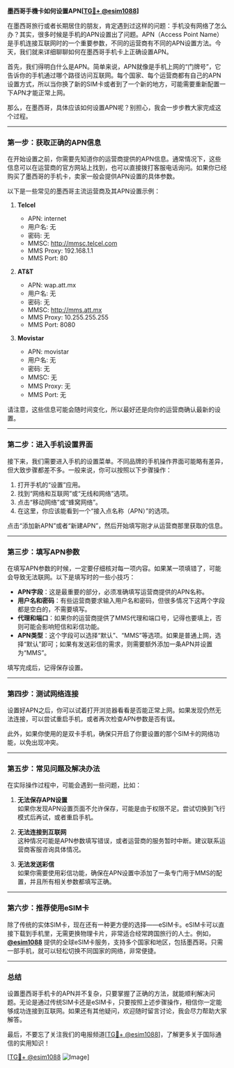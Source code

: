 **墨西哥手機卡如何设置APN[[TG💪+ @esim1088](https://t.me/s/esim1088)]**

在墨西哥旅行或者长期居住的朋友，肯定遇到过这样的问题：手机没有网络了怎么办？其实，很多时候是手机的APN设置出了问题。APN（Access Point Name）是手机连接互联网时的一个重要参数，不同的运营商有不同的APN设置方法。今天，我们就来详细聊聊如何在墨西哥手机卡上正确设置APN。

首先，我们得明白什么是APN。简单来说，APN就像是手机上网的“门牌号”，它告诉你的手机通过哪个路径访问互联网。每个国家、每个运营商都有自己的APN设置方式，所以当你换了新的SIM卡或者到了一个新的地方，可能需要重新配置一下APN才能正常上网。

那么，在墨西哥，具体应该如何设置APN呢？别担心，我会一步步教大家完成这个过程。

---

### **第一步：获取正确的APN信息**

在开始设置之前，你需要先知道你的运营商提供的APN信息。通常情况下，这些信息可以在运营商的官方网站上找到，也可以直接拨打客服电话询问。如果你已经购买了墨西哥的手机卡，卖家一般会提供APN设置的具体参数。

以下是一些常见的墨西哥主流运营商及其APN设置示例：

1. **Telcel**  
   - APN: internet
   - 用户名: 无
   - 密码: 无
   - MMSC: http://mmsc.telcel.com
   - MMS Proxy: 192.168.1.1
   - MMS Port: 80

2. **AT&T**  
   - APN: wap.att.mx
   - 用户名: 无
   - 密码: 无
   - MMSC: http://mms.att.mx
   - MMS Proxy: 10.255.255.255
   - MMS Port: 8080

3. **Movistar**  
   - APN: movistar
   - 用户名: 无
   - 密码: 无
   - MMSC: 无
   - MMS Proxy: 无
   - MMS Port: 无

请注意，这些信息可能会随时间变化，所以最好还是向你的运营商确认最新的设置。

---

### **第二步：进入手机设置界面**

接下来，我们需要进入手机的设置菜单。不同品牌的手机操作界面可能略有差异，但大致步骤都差不多。一般来说，你可以按照以下步骤操作：

1. 打开手机的“设置”应用。
2. 找到“网络和互联网”或“无线和网络”选项。
3. 点击“移动网络”或“蜂窝网络”。
4. 在这里，你应该能看到一个“接入点名称（APN）”的选项。

点击“添加新APN”或者“新建APN”，然后开始填写刚才从运营商那里获取的信息。

---

### **第三步：填写APN参数**

在填写APN参数的时候，一定要仔细核对每一项内容。如果某一项填错了，可能会导致无法联网。以下是填写时的一些小技巧：

- **APN字段**：这是最重要的部分，必须准确填写运营商提供的APN名称。
- **用户名和密码**：有些运营商要求输入用户名和密码，但很多情况下这两个字段都是空白的，不需要填写。
- **代理和端口**：如果你的运营商提供了MMS代理和端口号，记得也要填上，否则可能会影响短信和彩信功能。
- **APN类型**：这个字段可以选择“默认”、“MMS”等选项。如果是普通上网，选择“默认”即可；如果有发送彩信的需求，则需要额外添加一条APN并设置为“MMS”。

填写完成后，记得保存设置。

---

### **第四步：测试网络连接**

设置好APN之后，你可以试着打开浏览器看看是否能正常上网。如果发现仍然无法连接，可以尝试重启手机，或者再次检查APN参数是否有误。

此外，如果你使用的是双卡手机，确保只开启了你要设置的那个SIM卡的网络功能，以免出现冲突。

---

### **第五步：常见问题及解决办法**

在实际操作过程中，可能会遇到一些问题，比如：

1. **无法保存APN设置**  
   如果你发现APN设置页面不允许保存，可能是由于权限不足。尝试切换到飞行模式后再试，或者重启手机。

2. **无法连接到互联网**  
   这种情况可能是APN参数填写错误，或者运营商的服务暂时中断。建议联系运营商客服咨询具体情况。

3. **无法发送彩信**  
   如果你需要使用彩信功能，确保在APN设置中添加了一条专门用于MMS的配置，并且所有相关参数都填写正确。

---

### **第六步：推荐使用eSIM卡**

除了传统的实体SIM卡，现在还有一种更方便的选择——eSIM卡。eSIM卡可以直接下载到手机里，无需更换物理卡片，非常适合经常跨国旅行的人士。例如，[**@esim1088**](https://t.me/s/esim1088) 提供的全球eSIM卡服务，支持多个国家和地区，包括墨西哥。只需一部手机，就可以轻松切换不同国家的网络，非常便捷。

---

### **总结**

设置墨西哥手机卡的APN并不复杂，只要掌握了正确的方法，就能顺利解决问题。无论是通过传统SIM卡还是eSIM卡，只要按照上述步骤操作，相信你一定能够成功连接到互联网。如果还有其他疑问，欢迎随时留言讨论，我会尽力帮助大家解答。

最后，不要忘了关注我们的电报频道[[TG💪+ @esim1088](https://t.me/s/esim1088)]，了解更多关于国际通信的实用知识！

[[TG💪+ @esim1088](https://t.me/s/esim1088) ![Image](https://i.postimg.cc/4NQfJmqS/Snipaste-2025-05-13-00-14-12.png)]